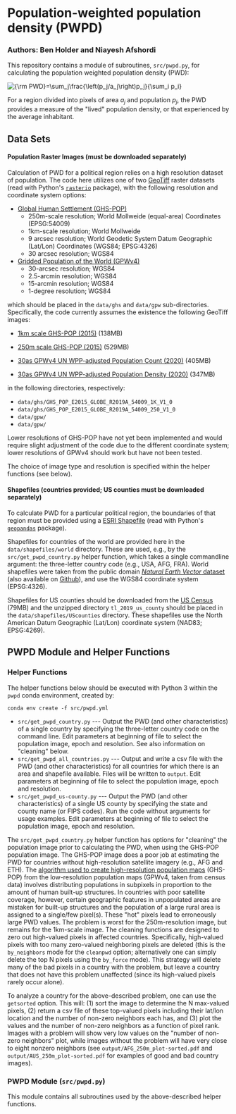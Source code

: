 # Population-weighted population density (PWPD)
### Authors: Ben Holder and Niayesh Afshordi

This repository contains a module of subroutines, `src/pwpd.py`, for calculating the population weighted population density (PWD):

<img src="https://latex.codecogs.com/gif.latex?{\rm&space;PWD}=\sum_j\frac{\left(p_j/a_j\right)p_j}{\sum_i&space;p_i}" title="{\rm PWD}=\sum_j\frac{\left(p_j/a_j\right)p_j}{\sum_i p_i}" />

For a region divided into pixels of area <i>a<sub>j</sub></i> and population <i>p<sub>j</sub></i>, the PWD provides a measure of the "lived" population density, or that experienced by the average inhabitant.

## Data Sets

#### Population Raster Images (must be downloaded separately)

Calculation of PWD for a political region relies on a high resolution dataset of population.  The code here utilizes one of two [GeoTiff](https://earthdata.nasa.gov/esdis/eso/standards-and-references/geotiff) raster datasets (read with Python's [`rasterio`](https://rasterio.readthedocs.io/en/latest/) package), with the following resolution and coordinate system options:

* [Global Human Settlement (GHS-POP)](https://ghsl.jrc.ec.europa.eu/ghs_pop2019.php)
  * 250m-scale resolution; World Mollweide (equal-area) Coordinates (EPSG:54009)
  * 1km-scale resolution; World Mollweide
  * 9 arcsec resolution; World Geodetic System Datum Geographic (Lat/Lon) Coordinates (WGS84; EPSG:4326)
  * 30 arcsec resolution; WGS84  
* [Gridded Population of the World (GPWv4)](https://sedac.ciesin.columbia.edu/data/collection/gpw-v4)
  * 30-arcsec resolution; WGS84 
  * 2.5-arcmin resolution; WGS84 
  * 15-arcmin resolution; WGS84 
  * 1-degree resolution; WGS84 

which should be placed in the `data/ghs` and `data/gpw` sub-directories. Specifically, the code currently assumes the existence the following GeoTiff images:

  * [1km scale GHS-POP (2015)](https://cidportal.jrc.ec.europa.eu/ftp/jrc-opendata/GHSL/GHS_POP_MT_GLOBE_R2019A/GHS_POP_E2015_GLOBE_R2019A_54009_1K/V1-0/GHS_POP_E2015_GLOBE_R2019A_54009_1K_V1_0.zip) (138MB)
  * [250m scale GHS-POP (2015)](https://cidportal.jrc.ec.europa.eu/ftp/jrc-opendata/GHSL/GHS_POP_MT_GLOBE_R2019A/GHS_POP_E2015_GLOBE_R2019A_54009_250/V1-0/GHS_POP_E2015_GLOBE_R2019A_54009_250_V1_0.zip) (529MB)

  * [30as GPWv4 UN WPP-adjusted Population Count (2020)](https://sedac.ciesin.columbia.edu/data/set/gpw-v4-population-count-adjusted-to-2015-unwpp-country-totals-rev11/data-download) (405MB)

  * [30as GPWv4 UN WPP-adjusted Population Density (2020)](https://sedac.ciesin.columbia.edu/data/set/gpw-v4-population-density-adjusted-to-2015-unwpp-country-totals-rev11/data-download) (347MB)

in the following directories, respectively:

 * `data/ghs/GHS_POP_E2015_GLOBE_R2019A_54009_1K_V1_0`
 * `data/ghs/GHS_POP_E2015_GLOBE_R2019A_54009_250_V1_0`
 * `data/gpw/`
 * `data/gpw/`

Lower resolutions of GHS-POP have not yet been implemented and would require slight adjustment of the code due to the different coordinate system; lower resolutions of GPWv4 should work but have not been tested.

The choice of image type and resolution is specified within the helper functions (see below).

#### Shapefiles (countries provided; US counties must be downloaded separately)

To calculate PWD for a particular political region, the boundaries of that region must be provided using a [ESRI Shapefile](https://www.esri.com/library/whitepapers/pdfs/shapefile.pdf) (read with Python's [`geopandas`](https://geopandas.org) package).

Shapefiles for countries of the world are provided here in the `data/shapefiles/world` directory.  These are used, e.g., by the `src/get_pwpd_country.py` helper function, which takes a single commandline argument: the three-letter country code (e.g., USA, AFG, FRA). World shapefiles were taken from the public domain [_Natural Earth Vector_ dataset](https://www.naturalearthdata.com/downloads/50m-cultural-vectors/50m-admin-0-countries-2/) (also available on [Github](https://github.com/nvkelso/natural-earth-vector)), and use the WGS84 coordinate system (EPSG:4326).

Shapefiles for US counties should be downloaded from the [US Census](https://www2.census.gov/geo/tiger/TIGER2019/COUNTY/) (79MB) and the unzipped directory `tl_2019_us_county` should be placed in the `data/shapefiles/UScounties` directory.  These shapefiles use the North American Datum Geographic (Lat/Lon) coordinate system (NAD83; EPSG:4269).

## PWPD Module and Helper Functions

### Helper Functions

The helper functions below should be executed with Python 3 within the `pwpd` conda environment, created by:

```
conda env create -f src/pwpd.yml
```

 * `src/get_pwpd_country.py` --- Output the PWD (and other characteristics) of a single country by specifying the three-letter country code on the command line.  Edit parameters at beginning of file to select the population image, epoch and resolution.  See also information on "cleaning" below.
 * `src/get_pwpd_all_countries.py` --- Output and write a csv file with the PWD (and other characteristics) for all countries for which there is an area and shapefile available.  Files will be written to `output`. Edit parameters at beginning of file to select the population image, epoch and resolution. 
 * `src/get_pwpd_us-county.py` --- Output the PWD (and other characteristics) of a single US county by specifying the state and county name (or FIPS codes). Run the code without arguments for usage examples.  Edit parameters at beginning of file to select the population image, epoch and resolution.

The `src/get_pwpd_country.py` helper function has options for "cleaning" the population image prior to calculating the PWD, when using the GHS-POP population image.  The GHS-POP image does a poor job at estimating the PWD for countries without high-resolution satellite imagery (e.g., AFG and ETH).  The [algorithm used to create high-resolution population maps](https://www.researchgate.net/profile/Martino_Pesaresi/publication/304625387_Development_of_new_open_and_free_multi-temporal_global_population_grids_at_250_m_resolution/links/5775219c08aead7ba06ff7d8/Development-of-new-open-and-free-multi-temporal-global-population-grids-at-250-m-resolution.pdf) (GHS-POP) from the low-resolution population maps (GPWv4, taken from census data) involves distributing populations in subpixels in proportion to the amount of human built-up structures.  In countries with poor satellite coverage, however, certain geographic features in unpopulated areas are mistaken for built-up structures and the population of a large rural area is assigned to a single/few pixel(s). These "hot" pixels lead to erroneously large PWD values.  The problem is worst for the 250m-resolution image, but remains for the 1km-scale image.  The cleaning functions are designed to zero out high-valued pixels in affected countries.  Specifically, high-valued pixels with too many zero-valued neighboring pixels are deleted (this is the `by_neighbors` mode for the `cleanpwd` option; alternatively one can simply delete the top N pixels using the `by_force` mode).  This strategy will delete many of the bad pixels in a country with the problem, but leave a country that does not have this problem unaffected (since its high-valued pixels rarely occur alone).

To analyze a country for the above-described problem, one can use the `getsorted` option. This will: (1) sort the image to determine the N max-valued pixels, (2) return a csv file of these top-valued pixels including their lat/lon location and the number of non-zero neighbors each has, and (3) plot the values and the number of non-zero neighbors as a function of pixel rank. Images with a problem will show very low values on the "number of non-zero neighbors" plot, while images without the problem will have very close to eight nonzero neighbors (see `output/AFG_250m_plot-sorted.pdf` and `output/AUS_250m_plot-sorted.pdf` for examples of good and bad country images).

### PWPD Module (`src/pwpd.py`)

This module contains all subroutines used by the above-described helper functions.

